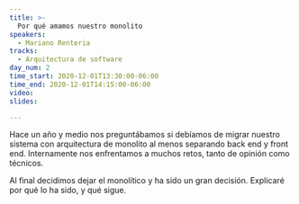 ```yaml
---
title: >-
  Por qué amamos nuestro monolito
speakers:
  - Mariano Renteria
tracks:
  - Arquitectura de software
day_num: 2
time_start: 2020-12-01T13:30:00-06:00
time_end: 2020-12-01T14:15:00-06:00
video: 
slides: 

---
```


Hace un año y medio nos preguntábamos si debíamos de migrar nuestro sistema con arquitectura de monolito al menos separando back end y front end. Internamente nos enfrentamos a muchos retos, tanto de opinión como técnicos. 

Al final decidimos dejar el monolítico y ha sido un gran decisión. Explicaré por qué lo ha sido, y qué sigue.